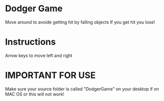 # Dodger Game
Move around to avoide getting hit by falling objects
If you get hit you lose!

# Instructions
Arrow keys to move left and right

# IMPORTANT FOR USE
Make sure your source folder is called "DodgerGame" on your desktop if on MAC OS or this will not work!